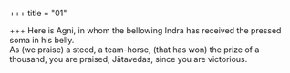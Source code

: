 +++
title = "01"

+++
Here is Agni, in whom the bellowing Indra has received the pressed soma  in his belly.  
As (we praise) a steed, a team-horse, (that has won) the prize of a  
thousand, you are praised, Jātavedas, since you are victorious.  